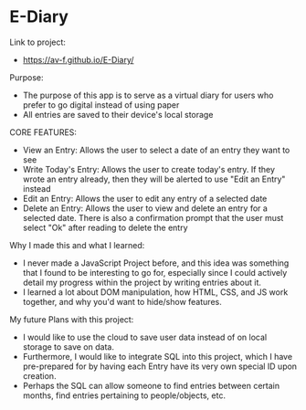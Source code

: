# E-Diary
Link to project:
- https://av-f.github.io/E-Diary/

Purpose:
- The purpose of this app is to serve as a virtual diary for users who prefer to go digital instead of using paper
- All entries are saved to their device's local storage

CORE FEATURES:
- View an Entry: Allows the user to select a date of an entry they want to see
- Write Today's Entry: Allows the user to create today's entry. If they wrote an entry already, then they will be alerted to use "Edit an Entry" instead
- Edit an Entry: Allows the user to edit any entry of a selected date
- Delete an Entry: Allows the user to view and delete an entry for a selected date. There is also a confirmation prompt that the user must select "Ok" after reading to delete the entry

Why I made this and what I learned:
- I never made a JavaScript Project before, and this idea was something that I found to be interesting to go for, especially since I could actively detail my progress within the project by 
writing entries about it. 
- I learned a lot about DOM manipulation, how HTML, CSS, and JS work together, and why you'd want to hide/show features. 

My future Plans with this project:
- I would like to use the cloud to save user data instead of on local storage to save on data.
- Furthermore, I would like to integrate SQL into this project, which I have pre-prepared for by having each Entry have its very own special ID upon creation.
- Perhaps the SQL can allow someone to find entries between certain months, find entries pertaining to people/objects, etc. 



